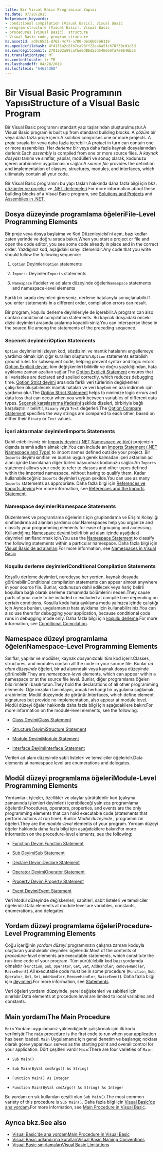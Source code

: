 ```yaml
---
title: Bir Visual Basic Programının Yapısı
ms.date: 07/20/2015
helpviewer_keywords:
- conditional compilation [Visual Basic], Visual Basic
- program structure [Visual Basic], Visual Basic
- procedures [Visual Basic], structure
- Visual Basic code, program structure
ms.assetid: ad0c6531-d762-4c77-a700-de16b07b6119
ms.openlocfilehash: 4f4136a2c8fb7ca98ff22aa6a5fc676f30cd1c5d
ms.sourcegitcommit: 2701302a99cafbe0d86d53d540eb0fa7e9b46b36
ms.translationtype: MT
ms.contentlocale: tr-TR
ms.lasthandoff: 04/28/2019
ms.locfileid: "64624308"
---
```

# <a name="structure-of-a-visual-basic-program"></a><span data-ttu-id="213b4-102">Bir Visual Basic Programının Yapısı</span><span class="sxs-lookup"><span data-stu-id="213b4-102">Structure of a Visual Basic Program</span></span>
<span data-ttu-id="213b4-103">Bir Visual Basic programını standart yapı taşlarından oluşturulmuştur.</span><span class="sxs-lookup"><span data-stu-id="213b4-103">A Visual Basic program is built up from standard building blocks.</span></span> <span data-ttu-id="213b4-104">A *çözüm* bir veya daha fazla proje içerir.</span><span class="sxs-lookup"><span data-stu-id="213b4-104">A *solution* comprises one or more projects.</span></span> <span data-ttu-id="213b4-105">A *proje* sırayla bir veya daha fazla içerebilir.</span><span class="sxs-lookup"><span data-stu-id="213b4-105">A *project* in turn can contain one or more assemblies.</span></span> <span data-ttu-id="213b4-106">Her *derleme* bir veya daha fazla kaynak dosyalarından derlenir.</span><span class="sxs-lookup"><span data-stu-id="213b4-106">Each *assembly* is compiled from one or more source files.</span></span> <span data-ttu-id="213b4-107">A *kaynak dosyası* tanımı ve sınıflar, yapılar, modülleri ve sonuç olarak, kodunuzu içeren arabirimleri uygulamasını sağlar.</span><span class="sxs-lookup"><span data-stu-id="213b4-107">A *source file* provides the definition and implementation of classes, structures, modules, and interfaces, which ultimately contain all your code.</span></span>  
  
 <span data-ttu-id="213b4-108">Bir Visual Basic programını bu yapı taşları hakkında daha fazla bilgi için bkz. [çözümler ve projeler](/visualstudio/ide/solutions-and-projects-in-visual-studio) ve [.NET derlemeleri](../../../standard/assembly/index.md).</span><span class="sxs-lookup"><span data-stu-id="213b4-108">For more information about these building blocks of a Visual Basic program, see [Solutions and Projects](/visualstudio/ide/solutions-and-projects-in-visual-studio) and [Assemblies in .NET](../../../standard/assembly/index.md).</span></span>  
  
## <a name="file-level-programming-elements"></a><span data-ttu-id="213b4-109">Dosya düzeyinde programlama öğeleri</span><span class="sxs-lookup"><span data-stu-id="213b4-109">File-Level Programming Elements</span></span>  
 <span data-ttu-id="213b4-110">Bir proje veya dosya başlatma ve Kod Düzenleyicisi'ni açın, bazı kodlar zaten yerinde ve doğru sırada bakın.</span><span class="sxs-lookup"><span data-stu-id="213b4-110">When you start a project or file and open the code editor, you see some code already in place and in the correct order.</span></span> <span data-ttu-id="213b4-111">Yazdığınız kod, aşağıdaki sırayı izlemelidir:</span><span class="sxs-lookup"><span data-stu-id="213b4-111">Any code that you write should follow the following sequence:</span></span>  
  
1. <span data-ttu-id="213b4-112">`Option` Deyimleri</span><span class="sxs-lookup"><span data-stu-id="213b4-112">`Option` statements</span></span>  
  
2. <span data-ttu-id="213b4-113">`Imports` Deyimleri</span><span class="sxs-lookup"><span data-stu-id="213b4-113">`Imports` statements</span></span>  
  
3. <span data-ttu-id="213b4-114">`Namespace` ifadeler ve ad alanı düzeyinde öğeleri</span><span class="sxs-lookup"><span data-stu-id="213b4-114">`Namespace` statements and namespace-level elements</span></span>  
  
 <span data-ttu-id="213b4-115">Farklı bir sırada deyimleri girerseniz, derleme hatalarıyla sonuçlanabilir.</span><span class="sxs-lookup"><span data-stu-id="213b4-115">If you enter statements in a different order, compilation errors can result.</span></span>  
  
 <span data-ttu-id="213b4-116">Bir program, koşullu derleme deyimleriyle de içerebilir.</span><span class="sxs-lookup"><span data-stu-id="213b4-116">A program can also contain conditional compilation statements.</span></span> <span data-ttu-id="213b4-117">Bu kaynak dosyadaki önceki dizisi deyimleri arasında aralarına koyabilirsiniz.</span><span class="sxs-lookup"><span data-stu-id="213b4-117">You can intersperse these in the source file among the statements of the preceding sequence.</span></span>  
  
### <a name="option-statements"></a><span data-ttu-id="213b4-118">Seçenek deyimleri</span><span class="sxs-lookup"><span data-stu-id="213b4-118">Option Statements</span></span>  
 <span data-ttu-id="213b4-119">`Option` deyimlerini izleyen kod, sözdizimi ve mantık hatalarını engellemeye yardımcı olmak için çığır kuralları oluşturun.</span><span class="sxs-lookup"><span data-stu-id="213b4-119">`Option` statements establish ground rules for subsequent code, helping prevent syntax and logic errors.</span></span> <span data-ttu-id="213b4-120">[Option Explicit deyimi](../../../visual-basic/language-reference/statements/option-explicit-statement.md) tüm değişkenleri bildirilir ve doğru yazıldığından, hata ayıklama zaman azaltan sağlar.</span><span class="sxs-lookup"><span data-stu-id="213b4-120">The [Option Explicit Statement](../../../visual-basic/language-reference/statements/option-explicit-statement.md) ensures that all variables are declared and spelled correctly, which reduces debugging time.</span></span> <span data-ttu-id="213b4-121">[Option Strict deyimi](../../../visual-basic/language-reference/statements/option-strict-statement.md) arasında farklı veri türlerinin değişkenleri çalışırken oluşabilecek mantık hataları ve veri kaybını en aza indirmek için yardımcı olur.</span><span class="sxs-lookup"><span data-stu-id="213b4-121">The [Option Strict Statement](../../../visual-basic/language-reference/statements/option-strict-statement.md) helps to minimize logic errors and data loss that can occur when you work between variables of different data types.</span></span> <span data-ttu-id="213b4-122">[Seçenek karşılaştırma ifadesini](../../../visual-basic/language-reference/statements/option-compare-statement.md) şekilde dizeleri, birbiriyle bağlı karşılaştırılır belirtir, `Binary` veya `Text` değerleri.</span><span class="sxs-lookup"><span data-stu-id="213b4-122">The [Option Compare Statement](../../../visual-basic/language-reference/statements/option-compare-statement.md) specifies the way strings are compared to each other, based on either their `Binary` or `Text` values.</span></span>  
  
### <a name="imports-statements"></a><span data-ttu-id="213b4-123">İçeri aktarmalar deyimleri</span><span class="sxs-lookup"><span data-stu-id="213b4-123">Imports Statements</span></span>  
 <span data-ttu-id="213b4-124">Dahil edebilirsiniz bir [Imports deyimi (.NET Namespace ve türü)](../../../visual-basic/language-reference/statements/imports-statement-net-namespace-and-type.md) projenizin dışında tanımlı adları almak için.</span><span class="sxs-lookup"><span data-stu-id="213b4-124">You can include an [Imports Statement (.NET Namespace and Type)](../../../visual-basic/language-reference/statements/imports-statement-net-namespace-and-type.md) to import names defined outside your project.</span></span> <span data-ttu-id="213b4-125">Bir `Imports` deyimi sınıfları ve bunları uygun gerek kalmadan içeri aktarılan ad alanı içinde tanımlanan diğer türleri başvurmak kodunuzu sağlar.</span><span class="sxs-lookup"><span data-stu-id="213b4-125">An `Imports` statement allows your code to refer to classes and other types defined within the imported namespace, without having to qualify them.</span></span> <span data-ttu-id="213b4-126">Kadar kullanabileceğiniz `Imports` deyimleri uygun şekilde.</span><span class="sxs-lookup"><span data-stu-id="213b4-126">You can use as many `Imports` statements as appropriate.</span></span> <span data-ttu-id="213b4-127">Daha fazla bilgi için [References ve Imports deyimi](../../../visual-basic/programming-guide/program-structure/references-and-the-imports-statement.md).</span><span class="sxs-lookup"><span data-stu-id="213b4-127">For more information, see [References and the Imports Statement](../../../visual-basic/programming-guide/program-structure/references-and-the-imports-statement.md).</span></span>  
  
### <a name="namespace-statements"></a><span data-ttu-id="213b4-128">Namespace deyimleri</span><span class="sxs-lookup"><span data-stu-id="213b4-128">Namespace Statements</span></span>  
 <span data-ttu-id="213b4-129">Düzenlemek ve programlama öğeleriniz için gruplandırma ve Erişim Kolaylığı sınıflandırma ad alanları yardımcı olur.</span><span class="sxs-lookup"><span data-stu-id="213b4-129">Namespaces help you organize and classify your programming elements for ease of grouping and accessing.</span></span> <span data-ttu-id="213b4-130">Kullandığınız [Namespace deyimi](../../../visual-basic/language-reference/statements/namespace-statement.md) belirli bir ad alanı içinde aşağıdaki deyimleri sınıflandırmak için.</span><span class="sxs-lookup"><span data-stu-id="213b4-130">You use the [Namespace Statement](../../../visual-basic/language-reference/statements/namespace-statement.md) to classify the following statements within a particular namespace.</span></span> <span data-ttu-id="213b4-131">Daha fazla bilgi için [Visual Basic'de ad alanları](../../../visual-basic/programming-guide/program-structure/namespaces.md).</span><span class="sxs-lookup"><span data-stu-id="213b4-131">For more information, see [Namespaces in Visual Basic](../../../visual-basic/programming-guide/program-structure/namespaces.md).</span></span>  
  
### <a name="conditional-compilation-statements"></a><span data-ttu-id="213b4-132">Koşullu derleme deyimleri</span><span class="sxs-lookup"><span data-stu-id="213b4-132">Conditional Compilation Statements</span></span>  
 <span data-ttu-id="213b4-133">Koşullu derleme deyimleri, neredeyse her yerden, kaynak dosyada görünebilir.</span><span class="sxs-lookup"><span data-stu-id="213b4-133">Conditional compilation statements can appear almost anywhere in your source file.</span></span> <span data-ttu-id="213b4-134">Bunlar, kodunuzun dahil edilecek veya hariç belirli koşullara bağlı olarak derleme zamanında bölümlerini neden.</span><span class="sxs-lookup"><span data-stu-id="213b4-134">They cause parts of your code to be included or excluded at compile time depending on certain conditions.</span></span> <span data-ttu-id="213b4-135">Koşullu kodu hata ayıklama modu yalnızca içinde çalıştığı için Ayrıca bunları, uygulamanızı hata ayıklama için kullanabilirsiniz.</span><span class="sxs-lookup"><span data-stu-id="213b4-135">You can also use them for debugging your application, because conditional code runs in debugging mode only.</span></span> <span data-ttu-id="213b4-136">Daha fazla bilgi için [koşullu derleme](../../../visual-basic/programming-guide/program-structure/conditional-compilation.md).</span><span class="sxs-lookup"><span data-stu-id="213b4-136">For more information, see [Conditional Compilation](../../../visual-basic/programming-guide/program-structure/conditional-compilation.md).</span></span>  
  
## <a name="namespace-level-programming-elements"></a><span data-ttu-id="213b4-137">Namespace düzeyi programlama öğeleri</span><span class="sxs-lookup"><span data-stu-id="213b4-137">Namespace-Level Programming Elements</span></span>  
 <span data-ttu-id="213b4-138">Sınıflar, yapılar ve modüller, kaynak dosyanızdaki tüm kod içerir.</span><span class="sxs-lookup"><span data-stu-id="213b4-138">Classes, structures, and modules contain all the code in your source file.</span></span> <span data-ttu-id="213b4-139">Bunlar *ad alanı düzeyinde* öğeleri, bir ad alanındaki veya kaynak dosya düzeyinde görünebilir.</span><span class="sxs-lookup"><span data-stu-id="213b4-139">They are *namespace-level* elements, which can appear within a namespace or at the source file level.</span></span> <span data-ttu-id="213b4-140">Bunlar, diğer programlama öğeleri bildirimlerini basılı tutun.</span><span class="sxs-lookup"><span data-stu-id="213b4-140">They hold the declarations of all other programming elements.</span></span> <span data-ttu-id="213b4-141">Öğe imzaları tanımlayın, ancak herhangi bir uygulama sağlamak, arabirimler, Modül düzeyinde de görünür.</span><span class="sxs-lookup"><span data-stu-id="213b4-141">Interfaces, which define element signatures but provide no implementation, also appear at module level.</span></span> <span data-ttu-id="213b4-142">Modül düzeyi öğeler hakkında daha fazla bilgi için aşağıdakilere bakın:</span><span class="sxs-lookup"><span data-stu-id="213b4-142">For more information on the module-level elements, see the following:</span></span>  
  
- [<span data-ttu-id="213b4-143">Class Deyimi</span><span class="sxs-lookup"><span data-stu-id="213b4-143">Class Statement</span></span>](../../../visual-basic/language-reference/statements/class-statement.md)  
  
- [<span data-ttu-id="213b4-144">Structure Deyimi</span><span class="sxs-lookup"><span data-stu-id="213b4-144">Structure Statement</span></span>](../../../visual-basic/language-reference/statements/structure-statement.md)  
  
- [<span data-ttu-id="213b4-145">Module Deyimi</span><span class="sxs-lookup"><span data-stu-id="213b4-145">Module Statement</span></span>](../../../visual-basic/language-reference/statements/module-statement.md)  
  
- [<span data-ttu-id="213b4-146">Interface Deyimi</span><span class="sxs-lookup"><span data-stu-id="213b4-146">Interface Statement</span></span>](../../../visual-basic/language-reference/statements/interface-statement.md)  
  
 <span data-ttu-id="213b4-147">Verileri ad alanı düzeyinde sabit listeleri ve temsilciler öğeleridir.</span><span class="sxs-lookup"><span data-stu-id="213b4-147">Data elements at namespace level are enumerations and delegates.</span></span>  
  
## <a name="module-level-programming-elements"></a><span data-ttu-id="213b4-148">Modül düzeyi programlama öğeleri</span><span class="sxs-lookup"><span data-stu-id="213b4-148">Module-Level Programming Elements</span></span>  
 <span data-ttu-id="213b4-149">Yordamları, işleçler, özellikler ve olaylar yürütülebilir kod (çalışma zamanında işlemleri deyimleri) içerebileceği yalnızca programlama öğelerdir.</span><span class="sxs-lookup"><span data-stu-id="213b4-149">Procedures, operators, properties, and events are the only programming elements that can hold executable code (statements that perform actions at run time).</span></span> <span data-ttu-id="213b4-150">Bunlar *Modül düzeyinde* , programınızın öğeleri.</span><span class="sxs-lookup"><span data-stu-id="213b4-150">They are the *module-level* elements of your program.</span></span> <span data-ttu-id="213b4-151">Yordam düzeyi öğeler hakkında daha fazla bilgi için aşağıdakilere bakın:</span><span class="sxs-lookup"><span data-stu-id="213b4-151">For more information on the procedure-level elements, see the following:</span></span>  
  
- [<span data-ttu-id="213b4-152">Function Deyimi</span><span class="sxs-lookup"><span data-stu-id="213b4-152">Function Statement</span></span>](../../../visual-basic/language-reference/statements/function-statement.md)  
  
- [<span data-ttu-id="213b4-153">Sub Deyimi</span><span class="sxs-lookup"><span data-stu-id="213b4-153">Sub Statement</span></span>](../../../visual-basic/language-reference/statements/sub-statement.md)  
  
- [<span data-ttu-id="213b4-154">Declare Deyimi</span><span class="sxs-lookup"><span data-stu-id="213b4-154">Declare Statement</span></span>](../../../visual-basic/language-reference/statements/declare-statement.md)  
  
- [<span data-ttu-id="213b4-155">Operator Deyimi</span><span class="sxs-lookup"><span data-stu-id="213b4-155">Operator Statement</span></span>](../../../visual-basic/language-reference/statements/operator-statement.md)  
  
- [<span data-ttu-id="213b4-156">Property Deyimi</span><span class="sxs-lookup"><span data-stu-id="213b4-156">Property Statement</span></span>](../../../visual-basic/language-reference/statements/property-statement.md)  
  
- [<span data-ttu-id="213b4-157">Event Deyimi</span><span class="sxs-lookup"><span data-stu-id="213b4-157">Event Statement</span></span>](../../../visual-basic/language-reference/statements/event-statement.md)  
  
 <span data-ttu-id="213b4-158">Veri Modül düzeyinde değişkenleri, sabitleri, sabit listeleri ve temsilciler öğeleridir.</span><span class="sxs-lookup"><span data-stu-id="213b4-158">Data elements at module level are variables, constants, enumerations, and delegates.</span></span>  
  
## <a name="procedure-level-programming-elements"></a><span data-ttu-id="213b4-159">Yordam düzeyi programlama öğeleri</span><span class="sxs-lookup"><span data-stu-id="213b4-159">Procedure-Level Programming Elements</span></span>  
 <span data-ttu-id="213b4-160">Çoğu içeriğinin *yordam düzeyi* programınızın çalışma zamanı koduyla oluşturan yürütülebilir deyimleri öğeleridir.</span><span class="sxs-lookup"><span data-stu-id="213b4-160">Most of the contents of *procedure-level* elements are executable statements, which constitute the run-time code of your program.</span></span> <span data-ttu-id="213b4-161">Tüm yürütülebilir kod bazı yordamda olmalıdır (`Function`, `Sub`, `Operator`, `Get`, `Set`, `AddHandler`, `RemoveHandler`, `RaiseEvent`).</span><span class="sxs-lookup"><span data-stu-id="213b4-161">All executable code must be in some procedure (`Function`, `Sub`, `Operator`, `Get`, `Set`, `AddHandler`, `RemoveHandler`, `RaiseEvent`).</span></span> <span data-ttu-id="213b4-162">Daha fazla bilgi için [deyimleri](../../../visual-basic/programming-guide/language-features/statements.md).</span><span class="sxs-lookup"><span data-stu-id="213b4-162">For more information, see [Statements](../../../visual-basic/programming-guide/language-features/statements.md).</span></span>  
  
 <span data-ttu-id="213b4-163">Veri öğeleri yordamı düzeyinde, yerel değişkenleri ve sabitleri için sınırlıdır.</span><span class="sxs-lookup"><span data-stu-id="213b4-163">Data elements at procedure level are limited to local variables and constants.</span></span>  
  
## <a name="the-main-procedure"></a><span data-ttu-id="213b4-164">Main yordamı</span><span class="sxs-lookup"><span data-stu-id="213b4-164">The Main Procedure</span></span>  
 <span data-ttu-id="213b4-165">`Main` Yordamı uygulamanız yüklendiğinde çalıştırmak için ilk kodu verilmiştir.</span><span class="sxs-lookup"><span data-stu-id="213b4-165">The `Main` procedure is the first code to run when your application has been loaded.</span></span> <span data-ttu-id="213b4-166">`Main` Uygulamanız için genel denetim ve başlangıç noktası olarak görev yapar.</span><span class="sxs-lookup"><span data-stu-id="213b4-166">`Main` serves as the starting point and overall control for your application.</span></span> <span data-ttu-id="213b4-167">Dört çeşitleri vardır `Main`:</span><span class="sxs-lookup"><span data-stu-id="213b4-167">There are four varieties of `Main`:</span></span>  
  
- `Sub Main()`  
  
- `Sub Main(ByVal cmdArgs() As String)`  
  
- `Function Main() As Integer`  
  
- `Function Main(ByVal cmdArgs() As String) As Integer`  
  
 <span data-ttu-id="213b4-168">Bu yordam en sık kullanılan çeşitli olan `Sub Main()`.</span><span class="sxs-lookup"><span data-stu-id="213b4-168">The most common variety of this procedure is `Sub Main()`.</span></span> <span data-ttu-id="213b4-169">Daha fazla bilgi için [Visual Basic'de ana yordam](../../../visual-basic/programming-guide/program-structure/main-procedure.md).</span><span class="sxs-lookup"><span data-stu-id="213b4-169">For more information, see [Main Procedure in Visual Basic](../../../visual-basic/programming-guide/program-structure/main-procedure.md).</span></span>  
  
## <a name="see-also"></a><span data-ttu-id="213b4-170">Ayrıca bkz.</span><span class="sxs-lookup"><span data-stu-id="213b4-170">See also</span></span>

- [<span data-ttu-id="213b4-171">Visual Basic'de ana yordam</span><span class="sxs-lookup"><span data-stu-id="213b4-171">Main Procedure in Visual Basic</span></span>](../../../visual-basic/programming-guide/program-structure/main-procedure.md)
- [<span data-ttu-id="213b4-172">Visual Basic adlandırma kuralları</span><span class="sxs-lookup"><span data-stu-id="213b4-172">Visual Basic Naming Conventions</span></span>](../../../visual-basic/programming-guide/program-structure/naming-conventions.md)
- [<span data-ttu-id="213b4-173">Visual Basic sınırlamaları</span><span class="sxs-lookup"><span data-stu-id="213b4-173">Visual Basic Limitations</span></span>](../../../visual-basic/programming-guide/program-structure/limitations.md)
